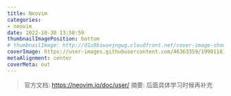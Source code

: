 ```yaml
---
title: Neovim
categories:
- neovim
date: 2022-10-30 13:58:59
thumbnailImagePosition: bottom
# thumbnailImage: http://d1u9biwaxjngwg.cloudfront.net/cover-image-showcase/city-750.jpg
coverImage: https://user-images.githubusercontent.com/46363359/199011812-44a2e355-c72a-4252-bac9-37ecded0cb54.jpg
metaAlignment: center
coverMeta: out
---
```

> 官方文档: https://neovim.io/doc/user/
摘要: 后面具体学习时候再补充


